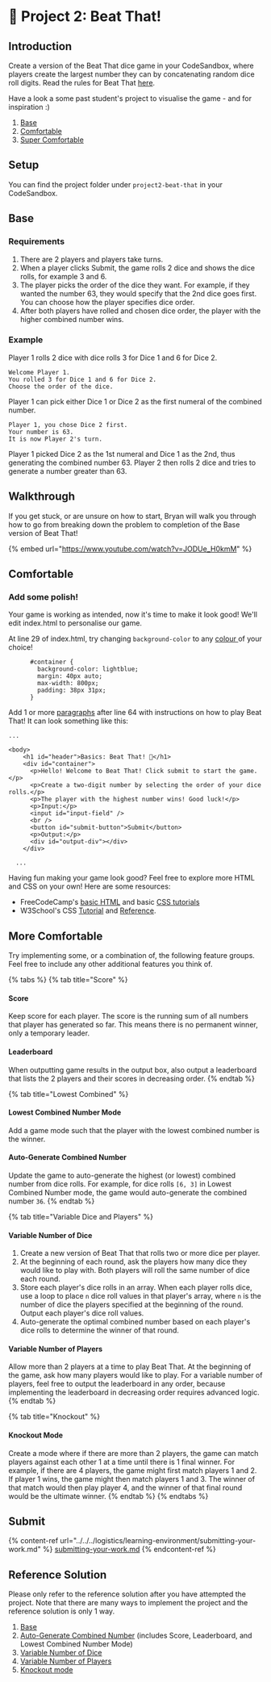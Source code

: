 # 🎲 Project 2: Beat That!

## Introduction

Create a version of the Beat That dice game in your CodeSandbox, where players create the largest number they can by concatenating random dice roll digits. Read the rules for Beat That [here](https://www.activityvillage.co.uk/beat-that).

Have a look a some past student's project to visualise the game - and for inspiration :)

1. [Base](https://eggcodes.github.io/basics-beat-that/)
2. [Comfortable](https://averygan.github.io/basics-beat-that/)
3. [Super Comfortable](https://lim-jiahao.github.io/basics-beat-that/)

## Setup

You can find the project folder under `project2-beat-that` in your CodeSandbox.

## Base

### Requirements

1. There are 2 players and players take turns.
2. When a player clicks Submit, the game rolls 2 dice and shows the dice rolls, for example 3 and 6.
3. The player picks the order of the dice they want. For example, if they wanted the number 63, they would specify that the 2nd dice goes first. You can choose how the player specifies dice order.
4. After both players have rolled and chosen dice order, the player with the higher combined number wins.

### Example

Player 1 rolls 2 dice with dice rolls 3 for Dice 1 and 6 for Dice 2.

```
Welcome Player 1.
You rolled 3 for Dice 1 and 6 for Dice 2.
Choose the order of the dice.
```

Player 1 can pick either Dice 1 or Dice 2 as the first numeral of the combined number.

```
Player 1, you chose Dice 2 first.
Your number is 63.
It is now Player 2's turn.
```

Player 1 picked Dice 2 as the 1st numeral and Dice 1 as the 2nd, thus generating the combined number 63. Player 2 then rolls 2 dice and tries to generate a number greater than 63.

## Walkthrough

If you get stuck, or are unsure on how to start, Bryan will walk you through how to go from breaking down the problem to completion of the Base version of Beat That!

{% embed url="https://www.youtube.com/watch?v=JODUe_H0kmM" %}

## Comfortable

### Add some polish!

Your game is working as intended, now it's time to make it look good! We'll edit index.html to personalise our game.

At line 29 of index.html, try changing `background-color` to any [colour ](https://www.w3schools.com/colors/colors_names.asp)of your choice!

```
      #container {
        background-color: lightblue;
        margin: 40px auto;
        max-width: 800px;
        padding: 38px 31px;
      }
```

Add 1 or more [paragraphs](https://www.w3schools.com/html/html_paragraphs.asp) after line 64 with instructions on how to play Beat That! It can look something like this:

```
...

<body>
    <h1 id="header">Basics: Beat That! 🚀</h1>
    <div id="container">
      <p>Hello! Welcome to Beat That! Click submit to start the game.</p>
      <p>Create a two-digit number by selecting the order of your dice rolls.</p>
      <p>The player with the highest number wins! Good luck!</p>
      <p>Input:</p>
      <input id="input-field" />
      <br />
      <button id="submit-button">Submit</button>
      <p>Output:</p>
      <div id="output-div"></div>
    </div>

  ...
```

Having fun making your game look good? Feel free to explore more HTML and CSS on your own! Here are some resources:

- FreeCodeCamp's [basic HTML](https://www.freecodecamp.org/learn/responsive-web-design/#basic-html-and-html5) and basic [CSS tutorials](https://www.freecodecamp.org/learn/responsive-web-design/#basic-css)
- W3School's CSS [Tutorial](https://www.w3schools.com/css/default.asp) and [Reference](https://www.w3schools.com/cssref/default.asp).

## More Comfortable

Try implementing some, or a combination of, the following feature groups. Feel free to include any other additional features you think of.

{% tabs %}
{% tab title="Score" %}

#### Score

Keep score for each player. The score is the running sum of all numbers that player has generated so far. This means there is no permanent winner, only a temporary leader.

#### Leaderboard

When outputting game results in the output box, also output a leaderboard that lists the 2 players and their scores in decreasing order.
{% endtab %}

{% tab title="Lowest Combined" %}

#### Lowest Combined Number Mode

Add a game mode such that the player with the lowest combined number is the winner.

#### Auto-Generate Combined Number

Update the game to auto-generate the highest (or lowest) combined number from dice rolls. For example, for dice rolls `[6, 3]` in Lowest Combined Number mode, the game would auto-generate the combined number `36`.
{% endtab %}

{% tab title="Variable Dice and Players" %}

#### Variable Number of Dice

1. Create a new version of Beat That that rolls two or more dice per player.
2. At the beginning of each round, ask the players how many dice they would like to play with. Both players will roll the same number of dice each round.
3. Store each player's dice rolls in an array. When each player rolls dice, use a loop to place `n` dice roll values in that player's array, where `n` is the number of dice the players specified at the beginning of the round. Output each player's dice roll values.
4. Auto-generate the optimal combined number based on each player's dice rolls to determine the winner of that round.

#### Variable Number of Players

Allow more than 2 players at a time to play Beat That. At the beginning of the game, ask how many players would like to play. For a variable number of players, feel free to output the leaderboard in any order, because implementing the leaderboard in decreasing order requires advanced logic.
{% endtab %}

{% tab title="Knockout" %}

#### Knockout Mode

Create a mode where if there are more than 2 players, the game can match players against each other 1 at a time until there is 1 final winner. For example, if there are 4 players, the game might first match players 1 and 2. If player 1 wins, the game might then match players 1 and 3. The winner of that match would then play player 4, and the winner of that final round would be the ultimate winner.
{% endtab %}
{% endtabs %}

## Submit

{% content-ref url="../../../logistics/learning-environment/submitting-your-work.md" %}
[submitting-your-work.md](../../../logistics/learning-environment/submitting-your-work.md)
{% endcontent-ref %}

## Reference Solution

Please only refer to the reference solution after you have attempted the project. Note that there are many ways to implement the project and the reference solution is only 1 way.

1. [Base](https://github.com/rocketacademy/basics-beat-that/blob/base/script.js)
2. [Auto-Generate Combined Number](https://github.com/rocketacademy/basics-beat-that/blob/moreComfortable-autoGenerateCombinedNum/script.js) (includes Score, Leaderboard, and Lowest Combined Number Mode)
3. [Variable Number of Dice](https://github.com/rocketacademy/basics-beat-that/blob/moreComfortable-variableNumDice/script.js)
4. [Variable Number of Players](https://github.com/rocketacademy/basics-beat-that/blob/moreComfortable-variableNumPlayers/script.js)
5. [Knockout mode](https://github.com/rocketacademy/basics-beat-that/blob/moreComfortable-knockout/script.js)
